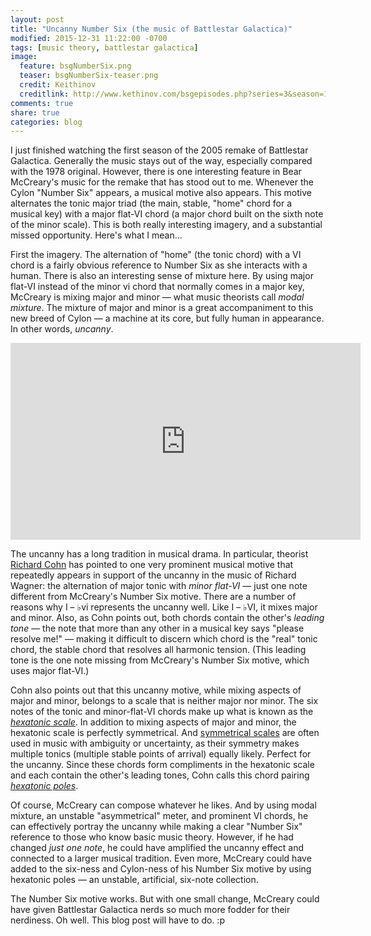```yaml
---
layout: post
title: "Uncanny Number Six (the music of Battlestar Galactica)"
modified: 2015-12-31 11:22:00 -0700
tags: [music theory, battlestar galactica]
image:
  feature: bsgNumberSix.png
  teaser: bsgNumberSix-teaser.png
  credit: Keithinov
  creditlink: http://www.kethinov.com/bsgepisodes.php?series=3&season=1
comments: true
share: true
categories: blog
---
```


I just finished watching the first season of the 2005 remake of Battlestar Galactica. Generally the music stays out of the way, especially compared with the 1978 original. However, there is one interesting feature in Bear McCreary's music for the remake that has stood out to me. Whenever the Cylon "Number Six" appears, a musical motive also appears. This motive alternates the tonic major triad (the main, stable, "home" chord for a musical key) with a major flat-VI chord (a major chord built on the sixth note of the minor scale). This is both really interesting imagery, and a substantial missed opportunity. Here's what I mean...

First the imagery. The alternation of "home" (the tonic chord) with a VI chord is a fairly obvious reference to Number Six as she interacts with a human. There is also an interesting sense of mixture here. By using major flat-VI instead of the minor vi chord that normally comes in a major key, McCreary is mixing major and minor ― what music theorists call *modal mixture*. The mixture of major and minor is a great accompaniment to this new breed of Cylon ― a machine at its core, but fully human in appearance. In other words, *uncanny*.

<iframe width="560" height="315" src="https://www.youtube.com/embed/YkOjeYY6vxc" frameborder="0" allowfullscreen></iframe>

The uncanny has a long tradition in musical drama. In particular, theorist [Richard Cohn](https://www.jstor.org/stable/10.1525/jams.2004.57.2.285?seq=1#page_scan_tab_contents) has pointed to one very prominent musical motive that repeatedly appears in support of the uncanny in the music of Richard Wagner: the alternation of major tonic with *minor flat-VI* ― just one note different from McCreary's Number Six motive. There are a number of reasons why I – &#9837;vi represents the uncanny well. Like I – &#9837;VI, it mixes major and minor. Also, as Cohn points out, both chords contain the other's *leading tone* ― the note that more than any other in a musical key says "please resolve me!" ― making it difficult to discern which chord is the "real" tonic chord, the stable chord that resolves all harmonic tension. (This leading tone is the one note missing from McCreary's Number Six motive, which uses major flat-VI.) 

Cohn also points out that this uncanny motive, while mixing aspects of major and minor, belongs to a scale that is neither major nor minor. The six notes of the tonic and minor-flat-VI chords make up what is known as the [*hexatonic scale*](http://openmusictheory.com/atonal.html). In addition to mixing aspects of major and minor, the hexatonic scale is perfectly symmetrical. And [symmetrical scales](http://openmusictheory.com/symmetryAndCentricity.html) are often used in music with ambiguity or uncertainty, as their symmetry makes multiple tonics (multiple stable points of arrival) equally likely. Perfect for the uncanny. Since these chords form compliments in the hexatonic scale and each contain the other's leading tones, Cohn calls this chord pairing [*hexatonic poles*](http://muse.jhu.edu/login?auth=0&type=summary&url=/journals/opera_quarterly/v022/22.2cohn.pdf).

Of course, McCreary can compose whatever he likes. And by using modal mixture, an unstable "asymmetrical" meter, and prominent VI chords, he can effectively portray the uncanny while making a clear "Number Six" reference to those who know basic music theory. However, if he had changed *just one note*, he could have amplified the uncanny effect and connected to a larger musical tradition. Even more, McCreary could have added to the six-ness and Cylon-ness of his Number Six motive by using hexatonic poles ― an unstable, artificial, six-note collection.

The Number Six motive works. But with one small change, McCreary could have given Battlestar Galactica nerds so much more fodder for their nerdiness. Oh well. This blog post will have to do. :p